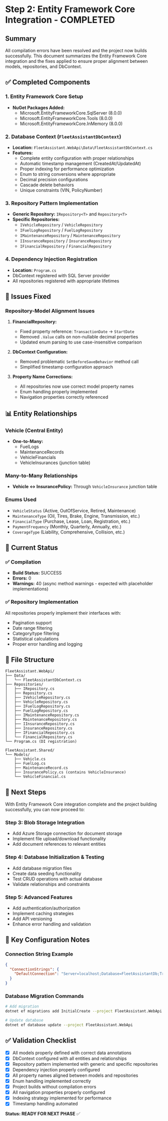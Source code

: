 # Step 2: Entity Framework Core Integration - COMPLETED

## Summary

All compilation errors have been resolved and the project now builds successfully. This document summarizes the Entity Framework Core integration and the fixes applied to ensure proper alignment between models, repositories, and DbContext.

## ✅ Completed Components

### 1. Entity Framework Core Setup
- **NuGet Packages Added:**
  - Microsoft.EntityFrameworkCore.SqlServer (8.0.0)
  - Microsoft.EntityFrameworkCore.Tools (8.0.0)
  - Microsoft.EntityFrameworkCore.InMemory (8.0.0)

### 2. Database Context (`FleetAssistantDbContext`)
- **Location:** `FleetAssistant.WebApi\Data\FleetAssistantDbContext.cs`
- **Features:**
  - Complete entity configuration with proper relationships
  - Automatic timestamp management (CreatedAt/UpdatedAt)
  - Proper indexing for performance optimization
  - Enum to string conversions where appropriate
  - Decimal precision configurations
  - Cascade delete behaviors
  - Unique constraints (VIN, PolicyNumber)

### 3. Repository Pattern Implementation
- **Generic Repository:** `IRepository<T>` and `Repository<T>`
- **Specific Repositories:**
  - `IVehicleRepository` / `VehicleRepository`
  - `IFuelLogRepository` / `FuelLogRepository`
  - `IMaintenanceRepository` / `MaintenanceRepository`
  - `IInsuranceRepository` / `InsuranceRepository`
  - `IFinancialRepository` / `FinancialRepository`

### 4. Dependency Injection Registration
- **Location:** `Program.cs`
- DbContext registered with SQL Server provider
- All repositories registered with appropriate lifetimes

## 🔧 Issues Fixed

### Repository-Model Alignment Issues
1. **FinancialRepository:**
   - Fixed property reference: `TransactionDate` → `StartDate`
   - Removed `.Value` calls on non-nullable decimal properties
   - Updated enum parsing to use case-insensitive comparison

2. **DbContext Configuration:**
   - Removed problematic `SetBeforeSaveBehavior` method call
   - Simplified timestamp configuration approach

3. **Property Name Corrections:**
   - All repositories now use correct model property names
   - Enum handling properly implemented
   - Navigation properties correctly referenced

## 📊 Entity Relationships

### Vehicle (Central Entity)
- **One-to-Many:**
  - FuelLogs
  - MaintenanceRecords
  - VehicleFinancials
  - VehicleInsurances (junction table)

### Many-to-Many Relationships
- **Vehicle ↔ InsurancePolicy:** Through `VehicleInsurance` junction table

### Enums Used
- `VehicleStatus` (Active, OutOfService, Retired, Maintenance)
- `MaintenanceType` (Oil, Tires, Brake, Engine, Transmission, etc.)
- `FinancialType` (Purchase, Lease, Loan, Registration, etc.)
- `PaymentFrequency` (Monthly, Quarterly, Annually, etc.)
- `CoverageType` (Liability, Comprehensive, Collision, etc.)

## 🚨 Current Status

### ✅ Compilation
- **Build Status:** SUCCESS
- **Errors:** 0
- **Warnings:** 40 (async method warnings - expected with placeholder implementations)

### ✅ Repository Implementation
All repositories properly implement their interfaces with:
- Pagination support
- Date range filtering
- Category/type filtering
- Statistical calculations
- Proper error handling and logging

## 📁 File Structure

```
FleetAssistant.WebApi/
├── Data/
│   └── FleetAssistantDbContext.cs
├── Repositories/
│   ├── IRepository.cs
│   ├── Repository.cs
│   ├── IVehicleRepository.cs
│   ├── VehicleRepository.cs
│   ├── IFuelLogRepository.cs
│   ├── FuelLogRepository.cs
│   ├── IMaintenanceRepository.cs
│   ├── MaintenanceRepository.cs
│   ├── IInsuranceRepository.cs
│   ├── InsuranceRepository.cs
│   ├── IFinancialRepository.cs
│   └── FinancialRepository.cs
└── Program.cs (DI registration)

FleetAssistant.Shared/
└── Models/
    ├── Vehicle.cs
    ├── FuelLog.cs
    ├── MaintenanceRecord.cs
    ├── InsurancePolicy.cs (contains VehicleInsurance)
    └── VehicleFinancial.cs
```

## 🎯 Next Steps

With Entity Framework Core integration complete and the project building successfully, you can now proceed to:

### Step 3: Blob Storage Integration
- Add Azure Storage connection for document storage
- Implement file upload/download functionality
- Add document references to relevant entities

### Step 4: Database Initialization & Testing
- Add database migration files
- Create data seeding functionality
- Test CRUD operations with actual database
- Validate relationships and constraints

### Step 5: Advanced Features
- Add authentication/authorization
- Implement caching strategies
- Add API versioning
- Enhance error handling and validation

## 🔧 Key Configuration Notes

### Connection String Example
```json
{
  "ConnectionStrings": {
    "DefaultConnection": "Server=localhost;Database=FleetAssistantDb;Trusted_Connection=true;TrustServerCertificate=true;"
  }
}
```

### Database Migration Commands
```bash
# Add migration
dotnet ef migrations add InitialCreate --project FleetAssistant.WebApi

# Update database
dotnet ef database update --project FleetAssistant.WebApi
```

## ✅ Validation Checklist

- [x] All models properly defined with correct data annotations
- [x] DbContext configured with all entities and relationships
- [x] Repository pattern implemented with generic and specific repositories
- [x] Dependency injection properly configured
- [x] All property names aligned between models and repositories
- [x] Enum handling implemented correctly
- [x] Project builds without compilation errors
- [x] All navigation properties properly configured
- [x] Indexing strategy implemented for performance
- [x] Timestamp handling automated

**Status: READY FOR NEXT PHASE** ✅
